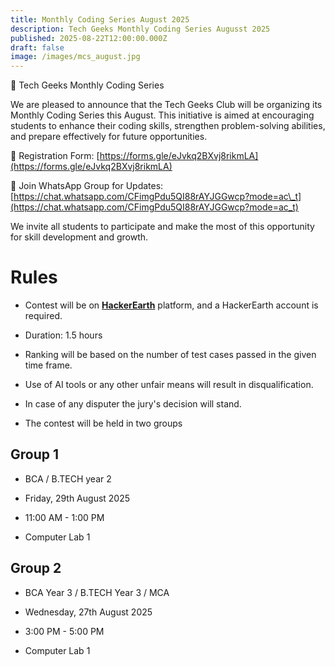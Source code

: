 ```yaml
---
title: Monthly Coding Series August 2025
description: Tech Geeks Monthly Coding Series Augusst 2025
published: 2025-08-22T12:00:00.000Z
draft: false
image: /images/mcs_august.jpg
---
```

📢 Tech Geeks Monthly Coding Series

We are pleased to announce that the Tech Geeks Club will be organizing its Monthly Coding Series this August. This initiative is aimed at encouraging students to enhance their coding skills, strengthen problem-solving abilities, and prepare effectively for future opportunities.

🔗 Registration Form: [https://forms.gle/eJvkq2BXvj8rikmLA](https://forms.gle/eJvkq2BXvj8rikmLA)

📲 Join WhatsApp Group for Updates: [https://chat.whatsapp.com/CFimgPdu5QI88rAYJGGwcp?mode=ac\_t](https://chat.whatsapp.com/CFimgPdu5QI88rAYJGGwcp?mode=ac_t)

We invite all students to participate and make the most of this opportunity for skill development and growth.

# Rules

*   Contest will be on [**HackerEarth**](https://www.hackerearth.com/) platform, and a HackerEarth account is required.
    
*   Duration: 1.5 hours
    
*   Ranking will be based on the number of test cases passed in the given time frame.
    
*   Use of AI tools or any other unfair means will result in disqualification.
    
*   In case of any disputer the jury's decision will stand.
    
*   The contest will be held in two groups
    

## Group 1

*   BCA / B.TECH year 2
    
*   Friday, 29th August 2025
    
*   11:00 AM - 1:00 PM
    
*   Computer Lab 1
    

## Group 2

*   BCA Year 3 / B.TECH Year 3 / MCA
    
*   Wednesday, 27th August 2025
    
*   3:00 PM - 5:00 PM
    
*   Computer Lab 1